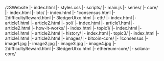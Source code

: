 /zSWebsite
  |- index.html
  |- styles.css
  |- scripts/
      |- main.js
  |- series/
      |- core/
          |- index.html
          |- btc/
              |- index.html
              |- 1consensus.html
              |- 2difficultyReward.html
              |- 3ledgerUtxo.html
          |- eth/
              |- index.html
              |- article1.html
              |- article2.html
          |- sol/
              |- index.html
              |- article1.html
              |- article2.html
      |- how-it-works/
          |- index.html
          |- topic1/
              |- index.html
              |- article1.html
              |- article2.html
      |- history/
          |- index.html
          |- topic3/
              |- index.html
              |- article1.html
              |- article2.html
  |- images/
      |- bitcoin-core/
          |- 1consensus
              |- image1.jpg
              |- image2.jpg
              |- image3.jpg
              |- image4.jpg
          |- 2difficultyReward.html
	  |- 3ledgerUtxo.html
      |- ethereum-core/
      |- solana-core/